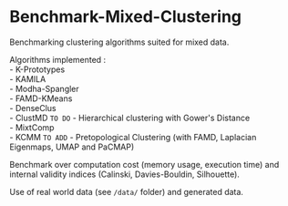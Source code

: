 # Benchmark-Mixed-Clustering
Benchmarking clustering algorithms suited for mixed data.  

Algorithms implemented :  
    - K-Prototypes  
    - KAMILA  
    - Modha-Spangler  
    - FAMD-KMeans  
    - DenseClus  
    - ClustMD `TO DO`
    - Hierarchical clustering with Gower's Distance  
    - MixtComp  
    - KCMM `TO ADD`
    - Pretopological Clustering (with FAMD, Laplacian Eigenmaps, UMAP and PaCMAP)

Benchmark over computation cost (memory usage, execution time) and internal validity indices (Calinski, Davies-Bouldin, Silhouette).  

Use of real world data (see `/data/` folder) and generated data.
